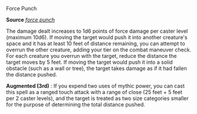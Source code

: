 Force Punch

**Source** [_force punch_](ultimateMagic/spells/forcePunch#_force-punch)

The damage dealt increases to 1d6 points of force damage per caster level (maximum 10d6). If moving the target would push it into another creature's space and it has at least 10 feet of distance remaining, you can attempt to overrun the other creature, adding your tier on the combat maneuver check. For each creature you overrun with the target, reduce the distance the target moves by 5 feet. If moving the target would push it into a solid obstacle (such as a wall or tree), the target takes damage as if it had fallen the distance pushed.

**Augmented (3rd)** : If you expend two uses of mythic power, you can cast this spell as a ranged touch attack with a range of close (25 feet + 5 feet per 2 caster levels), and the target is treated as two size categories smaller for the purpose of determining the total distance pushed.

